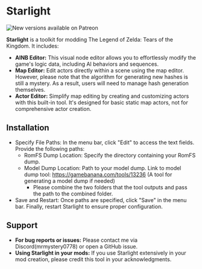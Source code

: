# Starlight

![New versions available on Patreon](https://img.shields.io/badge/-New%20versions%20available%20on%20Patreon-%23FFFFFF?style=flat&logo=patreon&labelColor=%23000000&color=%23FFFFFF&link=https%3A%2F%2Fwww.patreon.com%2FMrMystery846)

**Starlight** is a toolkit for modding The Legend of Zelda: Tears of the Kingdom. It includes:

-   **AINB Editor:** This visual node editor allows you to effortlessly modify the game's logic data, including AI behaviors and sequences.
-   **Map Editor:** Edit actors directly within a scene using the map editor. However, please note that the algorithm for generating new hashes is still a mystery. As a result, users will need to manage hash generation themselves.
-   **Actor Editor:** Simplify map editing by creating and customizing actors with this built-in tool. It's designed for basic static map actors, not for comprehensive actor creation.

## Installation
-  Specify File Paths: In the menu bar, click "Edit" to access the text fields. Provide the following paths:
    *  RomFS Dump Location: Specify the directory containing your RomFS dump.
    *  Model Dump Location: Path to your model dump. Link to model dump tool: https://gamebanana.com/tools/13236 (A tool for generating a model dump if needed)
        * Please combine the two folders that the tool outputs and pass the path to the combined folder.
-  Save and Restart: Once paths are specified, click "Save" in the menu bar. Finally, restart Starlight to ensure proper configuration.


## Support

-   **For bug reports or issues:** Please contact me via Discord(mrmystery0778) or open a GitHub issue.
-   **Using Starlight in your mods:** If you use Starlight extensively in your mod creation, please credit this tool in your acknowledgments.

